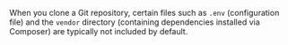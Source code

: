 When you clone a Git repository, certain files such as `.env` (configuration file) and the `vendor` directory (containing dependencies installed via Composer) are typically not included by default.

